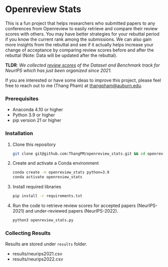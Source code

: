 # Openreview Stats

This is a fun project that helps researchers who submitted papers to any conferences from Openreview to easily retrieve and compare their review scores with others.
You may have better strategies for your rebuttal period if you know the current rank among the submissions.
We can also gain more insights from the rebuttal and see if it actually helps increase your change of acceptance by comparing review scores before and after the rebuttal (Note: Data will be updated after the rebuttal).

**TLDR**: *We collected [review scores](https://docs.google.com/spreadsheets/d/1OhSK5jimCyPNtpOmO05vB547X6LhVmsklKgi3p_4WUc/edit?usp=sharing) of the Dataset and Benchmark track for NeurIPS which has just been organized since 2021.*

If you are interested or have some ideas to improve this project, please feel free to reach out to me (Thang Pham) at [thangpham@auburn.edu](thangpham@auburn.edu).

### Prerequisites

* Anaconda 4.10 or higher
* Python 3.9 or higher
* pip version 21 or higher

### Installation

1. Clone this repository

   ```sh
   git clone git@github.com:ThangPM/openreview_stats.git && cd openreview_stats
   ```

2. Create and activate a Conda environment

   ```sh
   conda create -n openreview_stats python=3.9
   conda activate openreview_stats
   ```

3. Install required libraries

   ```sh
   pip install -r requirements.txt
   ```
4. Run the code to retrieve review scores for accepted papers (NeurIPS-2021) and under-reviewed papers (NeurIPS-2022).

    ```python
    python3 openreview_stats.py
    ```

### Collecting Results

Results are stored under `results` folder.
* results/neurips2021.csv
* results/neurips2022.csv
